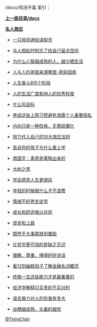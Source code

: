 /docs/鸡汤不毒 索引：


**[上一级目录/docs](/docs/index.md)**

**[名人效应](/docs/鸡汤不毒/名人效应/index.md)**

- [一只母鸡通俗讲股市](/docs/鸡汤不毒/一只母鸡通俗讲股市.md)

- [与人相处时别忘了给自己留点空间](/docs/鸡汤不毒/与人相处时别忘了给自己留点空间.md)

- [为什么心智越成熟的人，越少晒生活](/docs/鸡汤不毒/为什么心智越成熟的人，越少晒生活.md)

- [人与人的差距来源哪里-家庭因素](/docs/鸡汤不毒/人与人的差距来源哪里-家庭因素.md)

- [人生奋斗的5个阶段](/docs/鸡汤不毒/人生奋斗的5个阶段.md)

- [人的生活广度影响人的优秀程度](/docs/鸡汤不毒/人的生活广度影响人的优秀程度.md)

- [什么叫目标](/docs/鸡汤不毒/什么叫目标.md)

- [养成这些上网习惯避免泄露个人重要隐私](/docs/鸡汤不毒/养成这些上网习惯避免泄露个人重要隐私.md)

- [内向只是一种性格，无需妖魔化](/docs/鸡汤不毒/内向只是一种性格，无需妖魔化.md)

- [努力代入自己的10大效应法则](/docs/鸡汤不毒/努力代入自己的10大效应法则.md)

- [告诉你的孩子为什么要上学](/docs/鸡汤不毒/告诉你的孩子为什么要上学.md)

- [周国平：素质是熏陶出来的](/docs/鸡汤不毒/周国平：素质是熏陶出来的.md)

- [大树之恩](/docs/鸡汤不毒/大树之恩.md)

- [学会感恩人生更顺风](/docs/鸡汤不毒/学会感恩人生更顺风.md)

- [年轻的时候做什么才不浪费](/docs/鸡汤不毒/年轻的时候做什么才不浪费.md)

- [情绪不好养生徒劳](/docs/鸡汤不毒/情绪不好养生徒劳.md)

- [成长和舒适难以共存](/docs/鸡汤不毒/成长和舒适难以共存.md)

- [改变和上路](/docs/鸡汤不毒/改变和上路.md)

- [既然干大事那就别要脸](/docs/鸡汤不毒/既然干大事那就别要脸.md)

- [比贫穷更可怕的是缺乏见识](/docs/鸡汤不毒/比贫穷更可怕的是缺乏见识.md)

- [理解，尊重，懂得好好说话](/docs/鸡汤不毒/理解，尊重，懂得好好说话.md)

- [看12则幽默段子了解金融名词概念](/docs/鸡汤不毒/看12则幽默段子了解金融名词概念.md)

- [终极一生这些能力才是最重要的](/docs/鸡汤不毒/终极一生这些能力才是最重要的.md)

- [经济学解释只买贵的不买对的](/docs/鸡汤不毒/经济学解释只买贵的不买对的.md)

- [语言暴力对人的伤害有多大](/docs/鸡汤不毒/语言暴力对人的伤害有多大.md)

- [谷穗越成熟，头垂的越低](/docs/鸡汤不毒/谷穗越成熟，头垂的越低.md)


<font size=2 color='grey'> [@TsingChan](http://www.9ong.com/) </font>